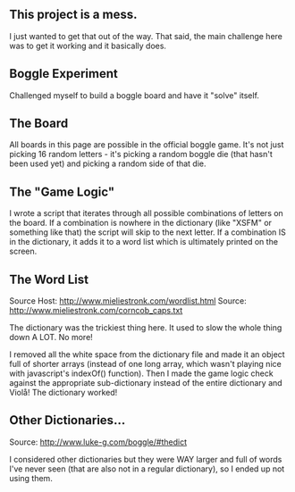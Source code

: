 ## This project is a mess.

I just wanted to get that out of the way. That said, the main challenge here was to get it working and it basically does.

## Boggle Experiment

Challenged myself to build a boggle board and have it "solve" itself.

## The Board

All boards in this page are possible in the official boggle game. It's not just picking 16 random letters - it's picking a random boggle die (that hasn't been used yet) and picking a random side of that die.

## The "Game Logic"

I wrote a script that iterates through all possible combinations of letters on the board. If a combination is nowhere in the dictionary (like "XSFM" or something like that) the script will skip to the next letter. If a combination IS in the dictionary, it adds it to a word list which is ultimately printed on the screen.

## The Word List

Source Host: http://www.mieliestronk.com/wordlist.html
Source: http://www.mieliestronk.com/corncob_caps.txt

The dictionary was the trickiest thing here. It used to slow the whole thing down A LOT. No more!

I removed all the white space from the dictionary file and made it an object full of shorter arrays (instead of one long array, which wasn't playing nice with javascript's indexOf() function). Then I made the game logic check against the appropriate sub-dictionary instead of the entire dictionary and Violå! The dictionary worked!

## Other Dictionaries...

Source: http://www.luke-g.com/boggle/#thedict

I considered other dictionaries but they were WAY larger and full of words I've never seen (that are also not in a regular dictionary), so I ended up not using them.
